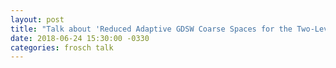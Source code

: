 ```yaml
---
layout: post
title: "Talk about 'Reduced Adaptive GDSW Coarse Spaces for the Two-Level Overlapping Schwarz Method' at the DD25 conference, St. John's, Canada"
date: 2018-06-24 15:30:00 -0330
categories: frosch talk
---
```



